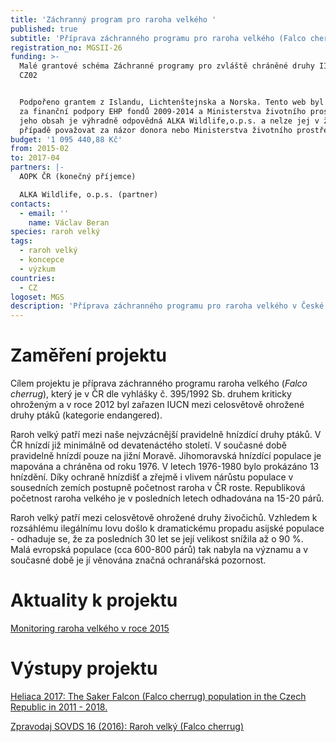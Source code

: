 ```yaml
---
title: 'Záchranný program pro raroha velkého '
published: true
subtitle: 'Příprava záchranného programu pro raroha velkého (Falco cherrug) '
registration_no: MGSII-26
funding: >-
  Malé grantové schéma Záchranné programy pro zvláště chráněné druhy II Programu
  CZ02


  Podpořeno grantem z Islandu, Lichtenštejnska a Norska. Tento web byl vytvořen
  za finanční podpory EHP fondů 2009-2014 a Ministerstva životního prostředí. Za
  jeho obsah je výhradně odpovědná ALKA Wildlife,o.p.s. a nelze jej v žádném
  případě považovat za názor donora nebo Ministerstva životního prostředí.
budget: '1 095 440,88 Kč'
from: 2015-02
to: 2017-04
partners: |-
  AOPK ČR (konečný příjemce)

  ALKA Wildlife, o.p.s. (partner)
contacts:
  - email: ''
    name: Václav Beran
species: raroh velký
tags:
  - raroh velký
  - koncepce
  - výzkum
countries:
  - CZ
logoset: MGS
description: 'Příprava záchranného programu pro raroha velkého v České republice. '
---
```

# Zaměření projektu

Cílem projektu je příprava záchranného programu raroha velkého (_Falco cherrug_), který je v ČR dle vyhlášky č. 395/1992 Sb. druhem kriticky ohroženým a v roce 2012 byl zařazen IUCN mezi celosvětově ohrožené druhy ptáků (kategorie endangered). 

Raroh velký patří mezi naše nejvzácnější pravidelně hnízdící druhy ptáků. V ČR hnízdí již minimálně od devatenáctého století. V současné době pravidelně hnízdí pouze na jižní Moravě. Jihomoravská hnízdící populace je mapována a chráněna od roku 1976. V letech 1976-1980 bylo prokázáno 13 hnízdění. Díky ochraně hnízdišť a zřejmě i vlivem nárůstu populace v sousedních zemích postupně početnost raroha v ČR roste. Republiková početnost raroha velkého je v posledních letech odhadována na 15-20 párů.

Raroh velký patří mezi celosvětově ohrožené druhy živočichů. Vzhledem k rozsáhlému ilegálnímu lovu došlo k dramatickému propadu asijské populace - odhaduje se, že za posledních 30 let se její velikost snížila až o 90 %. Malá evropská populace (cca 600-800 párů) tak nabyla na významu a v současné době je jí věnována značná ochranářská pozornost.

# Aktuality k projektu

[
Monitoring raroha velkého v roce 2015
](/news/monitoring-raroha-velkého-v-roce-2015)

# Výstupy projektu

[Heliaca 2017: The Saker Falcon (Falco cherrug) population in the Czech Republic in 2011 - 2018.](/media/2017_Heliaca_online_10_TheSakerpopulationinCzech) 

[Zpravodaj SOVDS 16 (2016): Raroh velký (Falco cherrug)](/publications/raroh-velký)

